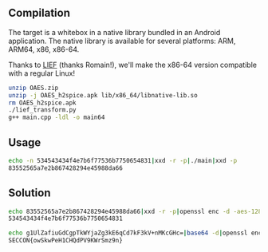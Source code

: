 Compilation
-----------

The target is a whitebox in a native library bundled in an Android application.
The native library is available for several platforms: ARM, ARM64, x86, x86-64.

Thanks to [LIEF](https://lief.quarkslab.com/) (thanks Romain!), we'll make the x86-64 version compatible with a regular Linux!

```bash
unzip OAES.zip
unzip -j OAES_h2spice.apk lib/x86_64/libnative-lib.so
rm OAES_h2spice.apk
./lief_transform.py
g++ main.cpp -ldl -o main64
```

Usage
-----

```bash
echo -n 534543434f4e7b6f77536b7750654831|xxd -r -p|./main|xxd -p
83552565a7e2b867428294e45988da66
```

Solution
--------

```bash
echo 83552565a7e2b867428294e45988da66|xxd -r -p|openssl enc -d -aes-128-ecb -nopad -K 6C2893F21B6185E8567238CB78184945|xxd -p
534543434f4e7b6f77536b7750654831

echo g1UlZafiuGdCgpTkWYjaZg3kE6qCd7kF3kV+nMKcGHc=|base64 -d|openssl enc -d -aes-128-ecb -nopad -K 6C2893F21B6185E8567238CB78184945
SECCON{owSkwPeH1CHQdPV9KWrSmz9n}
```
